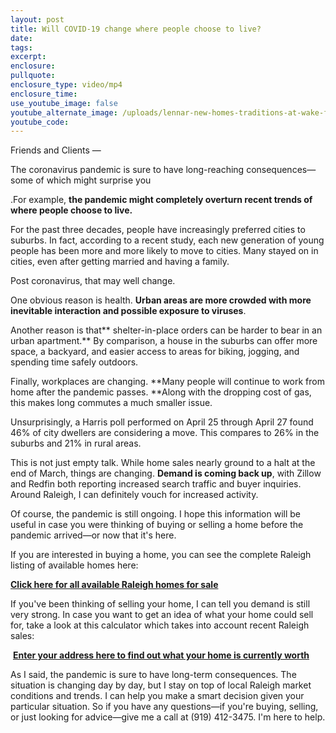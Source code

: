 ```yaml
---
layout: post
title: Will COVID-19 change where people choose to live?
date:
tags:
excerpt:
enclosure:
pullquote:
enclosure_type: video/mp4
enclosure_time:
use_youtube_image: false
youtube_alternate_image: /uploads/lennar-new-homes-traditions-at-wake-forest-ashland-model-home1.jpg
youtube_code:
---
```


Friends and Clients —

The coronavirus pandemic is sure to have long-reaching consequences—some of which might surprise you

.For example,&nbsp;**the pandemic might completely overturn recent trends of where people choose to live.**

For the past three decades, people have increasingly preferred cities to suburbs. In fact, according to a recent study, each new generation of young people has been more and more likely to move to cities. Many stayed on in cities, even after getting married and having a family.

Post coronavirus, that may well change.

One obvious reason is health.&nbsp;**Urban areas are more crowded with more inevitable interaction and possible exposure to viruses**.

Another reason is that**&nbsp;shelter-in-place orders can be harder to bear in an urban apartment.**&nbsp;By comparison, a house in the suburbs can offer more space, a backyard, and easier access to areas for biking, jogging, and spending time safely outdoors.

Finally, workplaces are changing.&nbsp;**Many people will continue to work from home after the pandemic passes.&nbsp;**Along with the dropping cost of gas, this makes long commutes a much smaller issue.

Unsurprisingly, a Harris poll performed on April 25 through April 27 found 46% of city dwellers are considering a move. This compares to 26% in the suburbs and 21% in rural areas.

This is not just empty talk. While home sales nearly ground to a halt at the end of March, things are changing.&nbsp;**Demand is coming back up**, with Zillow and Redfin both reporting increased search traffic and buyer inquiries. Around Raleigh, I can definitely vouch for increased activity.

Of course, the pandemic is still ongoing. I hope this information will be useful in case you were thinking of buying or selling a home before the pandemic arrived—or now that it's here.

If you are interested in buying a home, you can see the complete Raleigh listing of available homes here:

[**Click here for all available Raleigh homes for sale**](https://www.searchhomesinraleigh.com/)

If you've been thinking of selling your home, I can tell you demand is still very strong. In case you want to get an idea of what your home could sell for, take a look at this calculator which takes into account recent Raleigh sales:

&nbsp;[**Enter your address here to find out what your home is currently worth**](https://www.searchhomesinraleigh.com/homevalue/value)

As I said, the pandemic is sure to have long-term consequences. The situation is changing day by day, but I stay on top of local Raleigh market conditions and trends. I can help you make a smart decision given your particular situation. So if you have any questions—if you're buying, selling, or just looking for advice—give me a call at (919) 412-3475. I'm here to help.
